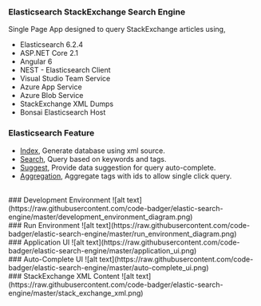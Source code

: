 ### Elasticsearch StackExchange Search Engine

Single Page App designed to query StackExchange articles using,
- Elasticsearch 6.2.4
- ASP.NET Core 2.1
- Angular 6
- NEST - Elasticsearch Client
- Visual Studio Team Service
- Azure App Service
- Azure Blob Service
- StackExchange XML Dumps
- Bonsai Elasticsearch Host

### Elasticsearch Feature
- [Index](https://www.elastic.co/guide/en/elasticsearch/client/net-api/current/index-name-inference.html), Generate database using xml source.
- [Search](https://www.elastic.co/guide/en/elasticsearch/client/net-api/6.x/writing-queries.html), Query based on keywords and tags.
- [Suggest](https://www.elastic.co/guide/en/elasticsearch/client/net-api/6.x/suggest-usage.html), Provide data suggestion for query auto-complete.
- [Aggregation](https://www.elastic.co/guide/en/elasticsearch/client/net-api/6.x/writing-aggregations.html), Aggregate tags with ids to allow single click query.

<br/>
### Development Environment  
![alt text](https://raw.githubusercontent.com/code-badger/elastic-search-engine/master/development_environment_diagram.png)

<br/>
### Run Environment  
![alt text](https://raw.githubusercontent.com/code-badger/elastic-search-engine/master/run_environment_diagram.png)

<br/>
### Application UI  
![alt text](https://raw.githubusercontent.com/code-badger/elastic-search-engine/master/application_ui.png)

<br/>
### Auto-Complete UI  
![alt text](https://raw.githubusercontent.com/code-badger/elastic-search-engine/master/auto-complete_ui.png)

<br/>
### StackExchange XML Content  
![alt text](https://raw.githubusercontent.com/code-badger/elastic-search-engine/master/stack_exchange_xml.png)
